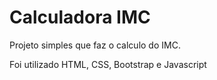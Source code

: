 # Calculadora IMC

Projeto simples que faz o calculo do IMC.

Foi utilizado HTML, CSS, Bootstrap e Javascript

